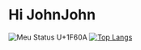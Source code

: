 # Hi JohnJohn
![Meu Status U+1F60A](https://github-readme-stats.vercel.app/api?username=JohnJohn081&show_icons=true&theme=github_dark )
[![Top Langs](https://github-readme-stats.vercel.app/api/top-langs/?username=anuraghazra&hide=css,glsl&layout=compact)](https://github.com/anuraghazra/github-readme-stats)

